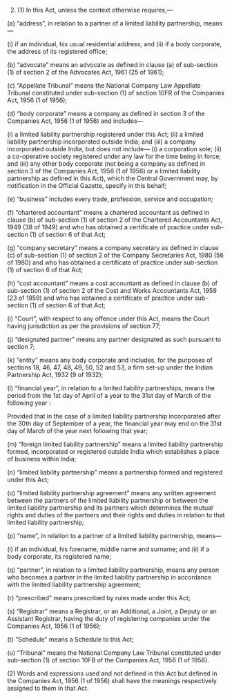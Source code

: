 2. (1) In this Act, unless the context otherwise requires,—

(a) “address”, in relation to a partner of a limited liability partnership, means—

(i)	if an individual, his usual residential address; and
(ii)	if a body corporate, the address of its registered office;

(b) “advocate” means an advocate as defined in clause (a) of sub-section (1) of section 2 of the Advocates Act, 1961 (25 of 1961);

(c) “Appellate Tribunal” means the National Company Law Appellate Tribunal constituted under sub-section (1) of section 10FR of the Companies Act, 1956 (1 of 1956);

(d) “body corporate” means a company as defined in section 3 of the Companies Act, 1956 (1 of 1956) and includes—

(i)	a limited liability partnership registered under this Act;
(ii)	a limited liability partnership incorporated outside India; and
(iii)	a company incorporated outside India, but does not include—
(i)	a corporation sole;
(ii)	a co-operative society registered under any law for the time being in force; and
(iii)	any other body corporate (not being a company as defined in section 3 of the Companies Act, 1956 (1 of 1956) or a limited liability partnership as defined in this Act), which the Central Government may, by notification in the Official Gazette, specify in this behalf;

(e) “business” includes every trade, profession, service and occupation;

(f) “chartered accountant” means a chartered accountant as defined in clause (b) of sub-section (1) of section 2 of the Chartered Accountants Act, 1949 (38 of 1949) and who has obtained a certificate of practice under sub-section (1) of section 6 of that Act;

(g) “company secretary” means a company secretary as defined in clause (c) of sub-section (1) of section 2 of the Company Secretaries Act, 1980 (56 of 1980) and who has obtained a certificate of practice under sub-section (1) of section 6 of that Act;

(h) “cost accountant” means a cost accountant as defined in clause (b) of sub-section (1) of section 2 of the Cost and Works Accountants Act, 1959 (23 of 1959) and who has obtained a certificate of practice under sub-section (1) of section 6 of that Act;

(i) “Court”, with respect to any offence under this Act, means the Court having jurisdiction as per the provisions of section 77;

(j) “designated partner” means any partner designated as such pursuant to section 7;

(k) “entity” means any body corporate and includes, for the purposes of sections 18, 46, 47, 48, 49, 50, 52 and 53, a firm set-up under the Indian Partnership Act, 1932 (9 of 1932);

(l) “financial year”, in relation to a limited liability partnerships, means the period from the 1st day of April of a year to the 31st day of March of the following year :

Provided that in the case of a limited liability partnership incorporated after the 30th day of September of a year, the financial year may end on the 31st day of March of the year next following that year;

(m) “foreign limited liability partnership” means a limited liability partnership formed, incorporated or registered outside India which establishes a place of business within India;

(n) “limited liability partnership” means a partnership formed and registered under this Act;

(o) “limited liability partnership agreement” means any written agreement between the partners of the limited liability partnership or between the limited liability partnership and its partners which determines the mutual rights and duties of the partners and their rights and duties in relation to that limited liability partnership;

(p) “name”, in relation to a partner of a limited liability partnership, means—

(i)	if an individual, his forename, middle name and surname; and
(ii)	if a body corporate, its registered name;

(q) “partner”, in relation to a limited liability partnership, means any person who becomes a partner in the limited liability partnership in accordance with the limited liability partnership agreement;

(r) “prescribed” means prescribed by rules made under this Act;

(s) “Registrar” means a Registrar, or an Additional, a Joint, a Deputy or an Assistant Registrar, having the duty of registering companies under the Companies Act, 1956 (1 of 1956);

(t) “Schedule” means a Schedule to this Act;

(u) “Tribunal” means the National Company Law Tribunal constituted under sub-section (1) of section 10FB of the Companies Act, 1956 (1 of 1956).

(2) Words and expressions used and not defined in this Act but defined in the Companies Act, 1956 (1 of 1956) shall have the meanings respectively assigned to them in that Act.
